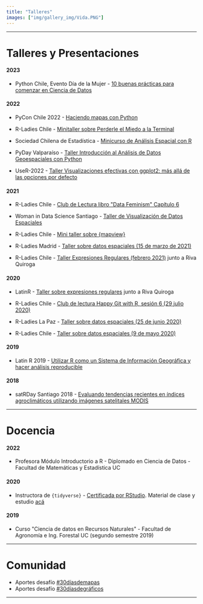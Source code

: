 ```yaml
---
title: "Talleres"
images: ["img/gallery_img/Vida.PNG"]
---
```


------

# Talleres y Presentaciones

#### 2023

- Python Chile, Evento Día de la Mujer - [10 buenas prácticas para comenzar en Ciencia de Datos](https://sporella.github.io/10_buenas_practicas_ds/#/title-slide)

#### 2022

- PyCon Chile 2022 - [Haciendo mapas con Python](https://github.com/sporella/mapas_con_python)

- R-Ladies Chile - [Minitaller sobre Perderle el Miedo a la Terminal](https://sporella.github.io/terminal_miedo/)

- Sociedad Chilena de Estadística - [Minicurso de Análisis Espacial con R](https://github.com/sporella/analisis_espacial_soche)

- PyDay Valparaíso - [Taller Introducción al Análisis de Datos Geoespaciales con Python](https://github.com/sporella/datos_geoespaciales_python)

- UseR-2022 - [Taller Visualizaciones efectivas con ggplot2: más allá de las opciones por defecto](https://github.com/sporella/user2022_mas_sobre_ggplot)

#### 2021

- R-Ladies Chile - [Club de Lectura libro "Data Feminism" Capítulo 6](https://github.com/sporella/data_feminism_06)

- Woman in Data Science Santiago - [Taller de Visualización de Datos Espaciales](https://github.com/sporella/wids2021)

- R-Ladies Chile - [Mini taller sobre {mapview}](https://github.com/sporella/mapview_demo)

- R-Ladies Madrid - [Taller sobre datos espaciales (15 de marzo de 2021)](https://github.com/sporella/datos_espaciales_madrid)

- R-Ladies Chile - [Taller Expresiones Regulares (febrero 2021)](https://github.com/rladieschile/taller-regex-2021) junto a Riva Quiroga

#### 2020

- LatinR - [Taller sobre expresiones regulares](https://github.com/rivaquiroga/latinr-taller-regex) junto a Riva Quiroga

- R-Ladies Chile - [Club de lectura Happy Git with R, sesión 6 (29 julio 2020)](https://github.com/sporella/clublectura6) 

- R-Ladies La Paz - [Taller sobre datos espaciales (25 de junio 2020)](https://github.com/sporella/datos_espaciales_lapaz)

- R-Ladies Chile - [Taller sobre datos espaciales (9 de mayo 2020)](https://www.meetup.com/es/rladies-concepcion/events/270358493/)


#### 2019

- Latin R 2019 - [Utilizar R como un Sistema de Información Geográfica y hacer análisis reproducible](https://github.com/sporella/latinR2019/blob/master/latinR.pdf)

#### 2018
- satRDay Santiago 2018 - [Evaluando tendencias recientes en índices agroclimáticos utilizando imágenes satelitales MODIS](https://github.com/sporella/satRdaysantiago2018/blob/master/StephanieOrellana_satRday.pdf)

---

# Docencia

#### 2022

- Profesora Módulo Introductorio a R - Diplomado en Ciencia de Datos - Facultad de Matemáticas y Estadística UC

#### 2020
- Instructora de `{tidyverse}` - [Certificada por RStudio](https://education.rstudio.com/trainers/people/orellana+stephanie/). 
Material de clase y estudio [acá](https://github.com/sporella/pivot)

#### 2019
- Curso "Ciencia de datos en Recursos Naturales" - Facultad de Agronomía e Ing. Forestal UC (segundo semestre 2019)

---

# Comunidad

- Aportes desafío [#30díasdemapas](https://github.com/sporella/30daymap)
- Aportes desafío [#30díasdegráficos](https://github.com/sporella/nightingale)


------

